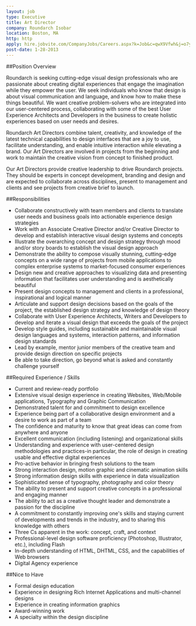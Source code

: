 ```yaml
---
layout: job
type: Executive
title: Art Director
company: Roundarch Isobar
location: Boston, MA
http: http
apply: hire.jobvite.com/CompanyJobs/Careers.aspx?k=Job&c=qwX9Vfwh&j=o7y4Wfwp&s=Workcreative.net
post-date: 1-28-2013
---
```


##Position Overview
 
Roundarch is seeking cutting-edge visual design professionals who are passionate about creating digital experiences that engage the imagination while they empower the user. We seek individuals who know that design is about visual communication and language, and know how to make these things beautiful. We want creative problem-solvers who are integrated into our user-centered process, collaborating with some of the best User Experience Architects and Developers in the business to create holistic experiences based on user needs and desires.
 
Roundarch Art Directors combine talent, creativity, and knowledge of the latest technical capabilities to design interfaces that are a joy to use, facilitate understanding, and enable intuitive interaction while elevating a brand.  Our Art Directors are involved in projects from the beginning and work to maintain the creative vision from concept to finished product.
 
Our Art Directors provide creative leadership to drive Roundarch projects. They should be experts in concept development, branding and design and are expected to collaborate across disciplines, present to management and clients and see projects from creative brief to launch.
 
##Responsibilities

* Collaborate constructively with team members and clients to translate user needs and business goals into actionable experience design strategies
* Work with an Associate Creative Director and/or Creative Director to develop and establish interactive visual design systems and concepts
* Illustrate the overarching concept and design strategy through mood and/or story boards to establish the visual design approach
* Demonstrate the ability to compose visually stunning, cutting-edge concepts on a wide range of projects from mobile applications to complex enterprise systems to market-focused consumer experiences
* Design new and creative approaches to visualizing data and presenting information that facilitates user understanding and is aesthetically beautiful
* Present design concepts to management and clients in a professional, inspirational and logical manner
* Articulate and support design decisions based on the goals of the project, the established design strategy and knowledge of design theory
* Collaborate with User Experience Architects, Writers and Developers to develop and iterate a visual design that exceeds the goals of the project
* Develop style guides, including sustainable and maintainable visual design languages and systems, interaction patterns, and information design standards
* Lead by example, mentor junior members of the creative team and provide design direction on specific projects
* Be able to take direction, go beyond what is asked and constantly challenge yourself

 
##Required Experience / Skills

* Current and review-ready portfolio
* Extensive visual design experience in creating Websites, Web/Mobile applications, Typography and Graphic Communication
* Demonstrated talent for and commitment to design excellence
* Experience being part of a collaborative design environment and a desire to work as part of a team
* The confidence and maturity to know that great ideas can come from anywhere and anyone
* Excellent communication (including listening) and organizational skills
* Understanding and experience with user-centered design methodologies and practices-in particular, the role of design in creating usable and effective digital experiences
* Pro-active behavior in bringing fresh solutions to the team
* Strong interaction design, motion graphic and cinematic animation skills
* Strong information design skills with experience in data visualization
* Sophisticated sense of typography, photography and color theory
* The ability to present and support creative concepts in a professional and engaging manner
* The ability to act as a creative thought leader and demonstrate a passion for the discipline
* A commitment to constantly improving one's skills and staying current of developments and trends in the industry, and to sharing this knowledge with others
* Three Cs apparent in the work: concept, craft, and context
* Professional-level design software proficiency (Photoshop, Illustrator, etc.), including Flash
* In-depth understanding of HTML, DHTML, CSS, and the capabilities of Web browsers
* Digital Agency experience

  
##Nice to Have

* Formal design education
* Experience in designing Rich Internet Applications and multi-channel designs
* Experience in creating information graphics
* Award-winning work
* A specialty within the design discipline
